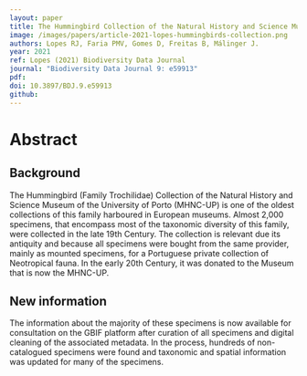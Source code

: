 ```yaml
---
layout: paper
title: The Hummingbird Collection of the Natural History and Science Museum of the University of Porto (MHNC-UP), Portugal
image: /images/papers/article-2021-lopes-hummingbirds-collection.png
authors: Lopes RJ, Faria PMV, Gomes D, Freitas B, Málinger J.
year: 2021
ref: Lopes (2021) Biodiversity Data Journal
journal: "Biodiversity Data Journal 9: e59913"
pdf: 
doi: 10.3897/BDJ.9.e59913
github: 
---
```


# Abstract

## Background

The Hummingbird (Family Trochilidae) Collection of the Natural History and Science Museum of the University of Porto (MHNC-UP) is one of the oldest collections of this family harboured in European museums. Almost 2,000 specimens, that encompass most of the taxonomic diversity of this family, were collected in the late 19th Century. The collection is relevant due its antiquity and because all specimens were bought from the same provider, mainly as mounted specimens, for a Portuguese private collection of Neotropical fauna. In the early 20th Century, it was donated to the Museum that is now the MHNC-UP.

## New information

The information about the majority of these specimens is now available for consultation on the GBIF platform after curation of all specimens and digital cleaning of the associated metadata. In the process, hundreds of non-catalogued specimens were found and taxonomic and spatial information was updated for many of the specimens.

